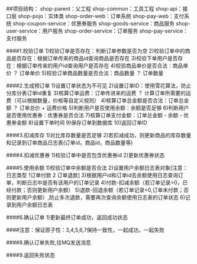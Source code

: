 ##项目结构：
    shop-parent：父工程
    shop-common：工具工程
    shop-api：接口层
    shop-pojo：实体类
    shop-order-web：订单系统
    shop-pay-web：支付系统
    shop-coupon-service：优惠券服务
    shop-goods-service：商品服务
    shop-user-service：用户服务
    shop-order-service：订单服务
    shop-pay-service：支付服务
    

####1.校验订单
    1)校验订单是否存在：判断订单参数是否为空
    2)校验订单中的商品是否存在：根据订单传来的商品id查询商品是否存在
    3)校验下单用户是否存在：根据订单传来的用户id查询用户是否存在
    4)校验商品单价是否合法：商品单价 ？ 订单单价
    5)校验订单商品数量是否合法：商品数量 ？ 订单数量

####2.生成预订单
    1)设置订单状态为不可见
    2)设置订单ID：使用雪花算法，防止分库分表订单id重复
    3)核算订单运费：订单传进来的运费 ？ 计算订单所需要的运费（可以根据数量，价格等自定义规则）
    4)核算订单总金额是否合法：订单总金额 ？ 订单总价 + 运费价格
    5)判断用户是否使用余额：余额是否足够
    6)判断用户是否使用优惠券：优惠券是否合法
    7)核算订单支付金额：订单总金额 - 余额 - 优惠券金额
    8)设置下单时间
    9)保存订单到数据库
    10)返回订单ID

####3.扣减库存
    1)对比库存数量是否足够
    2)若扣减成功，则更新商品的库存数量和记录到订单商品日志表(订单id，商品id，商品数量等)

####4.扣减优惠券
    1)校验订单中是否包含优惠券id
    2)更新优惠券状态

####5.使用余额
    1)校验订单中余额是否合法
    2)设置用户余额日志表对象[注意：日志类型 1订单付款 2 订单退款]
    3)根据用户id和订单id去余额使用日志查询订单，判断日志中是否有该用户的订单记录
    4)付款-扣减余额（若订单记录>0，已经付款；否则更新用户余额）
    5)退款-回退余额（若订单记录<0,订单未付款；否则更新用户余额）,防止多次退款，需要再次查询余额使用日志表的订单状态
    6)记录到用户余额日志表

####6.确认订单
    1)更新最终订单成功，返回成功状态

####注意：保证原子性：3,4,5,6,7保持一致性，一起成功，一起失败

####8.确认订单失败,往MQ发送消息

####9.返回失败状态
